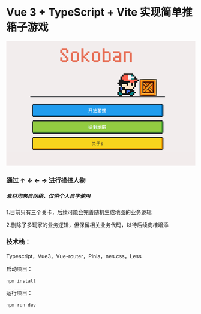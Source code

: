# Vue 3 + TypeScript + Vite 实现简单推箱子游戏

![sokoban](./public/sokoban.png)

###

### 通过 ↑ ↓ ← → 进行操控人物

##### 素材均来自网络，仅供个人自学使用

1.目前只有三个关卡，后续可能会完善随机生成地图的业务逻辑

2.删除了多玩家的业务逻辑，但保留相关业务代码，以待后续商榷增添

### 技术栈：

Typescript，Vue3，Vue-router，Pinia，nes.css，Less

启动项目：

```ssh
npm install
```

运行项目：

```ssh
npm run dev
```
